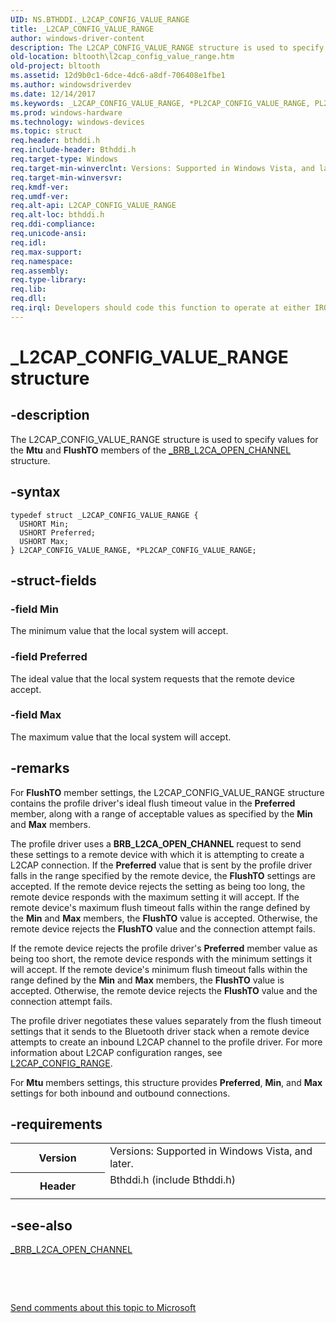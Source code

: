 ```yaml
---
UID: NS.BTHDDI._L2CAP_CONFIG_VALUE_RANGE
title: _L2CAP_CONFIG_VALUE_RANGE
author: windows-driver-content
description: The L2CAP_CONFIG_VALUE_RANGE structure is used to specify values for the Mtu and FlushTO members of the _BRB_L2CA_OPEN_CHANNEL structure.
old-location: bltooth\l2cap_config_value_range.htm
old-project: bltooth
ms.assetid: 12d9b0c1-6dce-4dc6-a8df-706408e1fbe1
ms.author: windowsdriverdev
ms.date: 12/14/2017
ms.keywords: _L2CAP_CONFIG_VALUE_RANGE, *PL2CAP_CONFIG_VALUE_RANGE, PL2CAP_CONFIG_VALUE_RANGE, L2CAP_CONFIG_VALUE_RANGE
ms.prod: windows-hardware
ms.technology: windows-devices
ms.topic: struct
req.header: bthddi.h
req.include-header: Bthddi.h
req.target-type: Windows
req.target-min-winverclnt: Versions: Supported in Windows Vista, and later.
req.target-min-winversvr: 
req.kmdf-ver: 
req.umdf-ver: 
req.alt-api: L2CAP_CONFIG_VALUE_RANGE
req.alt-loc: bthddi.h
req.ddi-compliance: 
req.unicode-ansi: 
req.idl: 
req.max-support: 
req.namespace: 
req.assembly: 
req.type-library: 
req.lib: 
req.dll: 
req.irql: Developers should code this function to operate at either IRQL = DISPATCH_LEVEL (if the callback   function does not access paged memory), or IRQL = PASSIVE_LEVEL (if the callback function must access   paged memory)
---
```


# _L2CAP_CONFIG_VALUE_RANGE structure



## -description
The L2CAP_CONFIG_VALUE_RANGE structure is used to specify values for the 
  <b>Mtu</b> and 
  <b>FlushTO</b> members of the 
  <a href="..\bthddi\ns-bthddi-_brb_l2ca_open_channel.md">_BRB_L2CA_OPEN_CHANNEL</a> structure.



## -syntax

````
typedef struct _L2CAP_CONFIG_VALUE_RANGE {
  USHORT Min;
  USHORT Preferred;
  USHORT Max;
} L2CAP_CONFIG_VALUE_RANGE, *PL2CAP_CONFIG_VALUE_RANGE;
````


## -struct-fields

### -field Min

The minimum value that the local system will accept.


### -field Preferred

The ideal value that the local system requests that the remote device accept.


### -field Max

The maximum value that the local system will accept.


## -remarks
For 
    <b>FlushTO</b> member settings, the L2CAP_CONFIG_VALUE_RANGE structure contains the profile driver's ideal
    flush timeout value in the 
    <b>Preferred</b> member, along with a range of acceptable values as specified by the 
    <b>Min</b> and 
    <b>Max</b> members.

The profile driver uses a <b>BRB_L2CA_OPEN_CHANNEL</b> request to send these settings to a remote device with
    which it is attempting to create a L2CAP connection. If the 
    <b>Preferred</b> value that is sent by the profile driver falls in the range specified by the remote
    device, the 
    <b>FlushTO</b> settings are accepted. If the remote device rejects the setting as being too long, the
    remote device responds with the maximum setting it will accept. If the remote device's maximum flush
    timeout falls within the range defined by the 
    <b>Min</b> and 
    <b>Max</b> members, the 
    <b>FlushTO</b> value is accepted. Otherwise, the remote device rejects the 
    <b>FlushTO</b> value and the connection attempt fails.

If the remote device rejects the profile driver's 
    <b>Preferred</b> member value as being too short, the remote device responds with the minimum settings it
    will accept. If the remote device's minimum flush timeout falls within the range defined by the 
    <b>Min</b> and 
    <b>Max</b> members, the 
    <b>FlushTO</b> value is accepted. Otherwise, the remote device rejects the 
    <b>FlushTO</b> value and the connection attempt fails.

The profile driver negotiates these values separately from the flush timeout settings that it sends to
    the Bluetooth driver stack when a remote device attempts to create an inbound L2CAP channel to the
    profile driver. For more information about L2CAP configuration ranges, see 
    <a href="bltooth.l2cap_config_range">L2CAP_CONFIG_RANGE</a>.

For 
    <b>Mtu</b> members settings, this structure provides 
    <b>Preferred</b>, 
    <b>Min</b>, and 
    <b>Max</b> settings for both inbound and outbound connections.


## -requirements
<table>
<tr>
<th width="30%">
Version

</th>
<td width="70%">
Versions: Supported in Windows Vista, and later.

</td>
</tr>
<tr>
<th width="30%">
Header

</th>
<td width="70%">
<dl>
<dt>Bthddi.h (include Bthddi.h)</dt>
</dl>
</td>
</tr>
</table>

## -see-also
<dl>
<dt>
<a href="..\bthddi\ns-bthddi-_brb_l2ca_open_channel.md">_BRB_L2CA_OPEN_CHANNEL</a>
</dt>
</dl>
 

 

<a href="mailto:wsddocfb@microsoft.com?subject=Documentation%20feedback [bltooth\bltooth]:%20L2CAP_CONFIG_VALUE_RANGE structure%20 RELEASE:%20(12/14/2017)&amp;body=%0A%0APRIVACY STATEMENT%0A%0AWe use your feedback to improve the documentation. We don't use your email address for any other purpose, and we'll remove your email address from our system after the issue that you're reporting is fixed. While we're working to fix this issue, we might send you an email message to ask for more info. Later, we might also send you an email message to let you know that we've addressed your feedback.%0A%0AFor more info about Microsoft's privacy policy, see http://privacy.microsoft.com/en-us/default.aspx." title="Send comments about this topic to Microsoft">Send comments about this topic to Microsoft</a>

